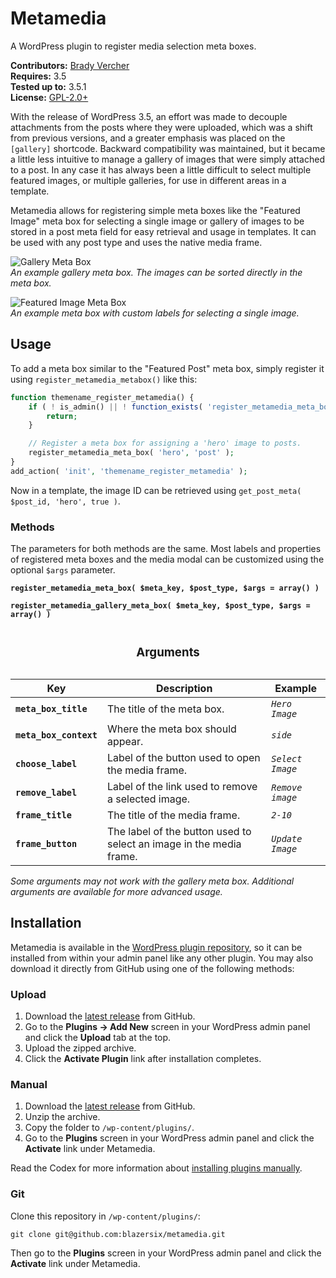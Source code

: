 # Metamedia #

A WordPress plugin to register media selection meta boxes.

__Contributors:__ [Brady Vercher](https://github.com/bradyvercher)  
__Requires:__ 3.5  
__Tested up to:__ 3.5.1  
__License:__ [GPL-2.0+](http://www.gnu.org/licenses/gpl-2.0.html)

With the release of WordPress 3.5, an effort was made to decouple attachments from the posts where they were uploaded, which was a shift from previous versions, and a greater emphasis was placed on the `[gallery]` shortcode. Backward compatibility was maintained, but it became a little less intuitive to manage a gallery of images that were simply attached to a post. In any case it has always been a little difficult to select multiple featured images, or multiple galleries, for use in different areas in a template.

Metamedia allows for registering simple meta boxes like the "Featured Image" meta box for selecting a single image or gallery of images to be stored in a post meta field for easy retrieval and usage in templates. It can be used with any post type and uses the native media frame.

![Gallery Meta Box](https://raw.github.com/blazersix/metamedia/master/screenshot-1.png)  
_An example gallery meta box. The images can be sorted directly in the meta box._

![Featured Image Meta Box](https://raw.github.com/blazersix/metamedia/master/screenshot-2.png)  
_An example meta box with custom labels for selecting a single image._

## Usage ##

To add a meta box similar to the "Featured Post" meta box, simply register it using `register_metamedia_metabox()` like this:

```php
function themename_register_metamedia() {
	if ( ! is_admin() || ! function_exists( 'register_metamedia_meta_box' ) ) {
		return;
	}

	// Register a meta box for assigning a 'hero' image to posts.
	register_metamedia_meta_box( 'hero', 'post' );
}
add_action( 'init', 'themename_register_metamedia' );
```

Now in a template, the image ID can be retrieved using `get_post_meta( $post_id, 'hero', true )`.

### Methods

The parameters for both methods are the same. Most labels and properties of registered meta boxes and the media modal can be customized using the optional `$args` parameter.

__`register_metamedia_meta_box( $meta_key, $post_type, $args = array() )`__

__`register_metamedia_gallery_meta_box( $meta_key, $post_type, $args = array() )`__

<table><caption><h3>Arguments</h3></caption>
  <thead>
    <tr>
      <th>Key</th>
      <th>Description</th>
      <th>Example</th>
    </tr>
  </thead>
  <tbody>
    <tr>
      <td><strong><code>meta_box_title</code></strong></td>
      <td>The title of the meta box.</td>
	  <td><em><code>Hero Image</code></td>
    </tr>
    <tr>
      <td><strong><code>meta_box_context</code></strong></td>
      <td>Where the meta box should appear.</td>
      <td><em><code>side</code></em></td>
    </tr>
	<tr>
		<td><strong><code>choose_label</code></strong></td>
		<td>Label of the button used to open the media frame.</td>
		<td><em><code>Select Image</code></td>
	</tr>
	<tr>
	  <td><strong><code>remove_label</code></strong></td>
	  <td>Label of the link used to remove a selected image.</td>
	  <td><em><code>Remove image</code></em></td>
	</tr>
    <tr>
      <td><strong><code>frame_title</code></strong></td>
      <td>The title of the media frame.</td>
	  <td><em><code>2-10</code></em></td>
    </tr>
	<tr>
	  <td><strong><code>frame_button</code></strong></td>
	  <td>The label of the button used to select an image in the media frame.</td>
	  <td><em><code>Update Image</code></em></td>
	</tr>
  </tbody>
</table>

*Some arguments may not work with the gallery meta box. Additional arguments are available for more advanced usage.*

## Installation ##

Metamedia is available in the [WordPress plugin repository](https://wordpress.org/plugins/metamedia/), so it can be installed from within your admin panel like any other plugin. You may also download it directly from GitHub using one of the following methods:

### Upload ###

1. Download the [latest release](https://github.com/blazersix/metamedia/archive/master.zip) from GitHub.
2. Go to the __Plugins &rarr; Add New__ screen in your WordPress admin panel and click the __Upload__ tab at the top.
3. Upload the zipped archive.
4. Click the __Activate Plugin__ link after installation completes.

### Manual ###

1. Download the [latest release](https://github.com/blazersix/metamedia/archive/master.zip) from GitHub.
2. Unzip the archive.
3. Copy the folder to `/wp-content/plugins/`.
4. Go to the __Plugins__ screen in your WordPress admin panel and click the __Activate__ link under Metamedia.

Read the Codex for more information about [installing plugins manually](http://codex.wordpress.org/Managing_Plugins#Manual_Plugin_Installation).

### Git ###

Clone this repository in `/wp-content/plugins/`:

`git clone git@github.com:blazersix/metamedia.git`

Then go to the __Plugins__ screen in your WordPress admin panel and click the __Activate__ link under Metamedia.

